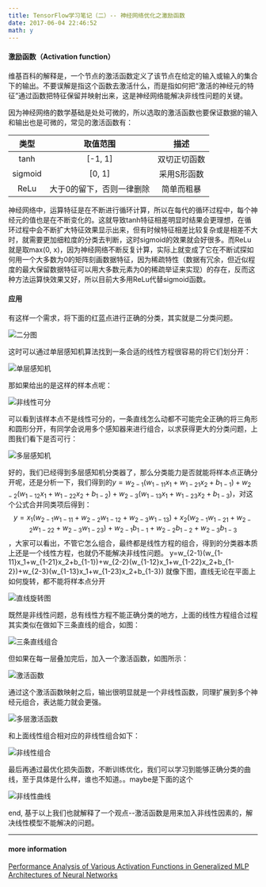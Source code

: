 ```yaml
---
title: TensorFlow学习笔记（二）-- 神经网络优化之激励函数
date: 2017-06-04 22:46:52
math: y
---
```

#### 激励函数（Activation function）
维基百科的解释是，一个节点的激活函数定义了该节点在给定的输入或输入的集合下的输出。不要误解是指这个函数去激活什么，而是指如何把“激活的神经元的特征”通过函数把特征保留并映射出来，这是神经网络能解决非线性问题的关键。

因为神经网络的数学基础是处处可微的，所以选取的激活函数也要保证数据的输入和输出也是可微的，常见的激活函数有：

| 类型 | 取值范围 | 描述 |
| :--: | :--: | :--: |
| tanh | [-1, 1] | 双切正切函数 |
| sigmoid | [0, 1] | 采用S形函数 |
| ReLu | 大于0的留下，否则一律删除 | 简单而粗暴 |

神经网络中，运算特征是在不断进行循环计算，所以在每代的循环过程中，每个神经元的值也是在不断变化的。这就导致tanh特征相差明显时结果会更理想，在循环过程中会不断扩大特征效果显示出来，但有时候特征相差比较复杂或是相差不大时，就需要更加细粒度的分类去判断，这时sigmoid的效果就会好很多。而ReLu就是取max(0, x)，因为神经网络不断反复计算，实际上就变成了它在不断试探如何用一个大多数为0的矩阵刻画数据特征，因为稀疏特性（数据有冗余，但近似程度的最大保留数据特征可以用大多数元素为0的稀疏举证来实现）的存在，反而这种方法运算快效果又好，所以目前大多用ReLu代替sigmoid函数。

#### 应用
有这样一个需求，将下面的红蓝点进行正确的分类，其实就是二分类问题。

![二分图](http://i2.muimg.com/595056/6c5bc6ddfcab0fb3.jpg)

这时可以通过单层感知机算法找到一条合适的线性方程很容易的将它们划分开：

![单层感知机](http://i2.muimg.com/595056/929dab4a213ee96a.png)

那如果给出的是这样的样本点呢：

![非线性可分](http://i2.muimg.com/595056/b70d38949f806094.png)

可以看到该样本点不是线性可分的，一条直线怎么动都不可能完全正确的将三角形和圆形分开，有同学会说用多个感知器来进行组合，以求获得更大的分类问题，上图我们看下是否可行：

![多层感知机](http://i2.muimg.com/595056/ed74bdd42f1989bf.png)

好的，我们已经得到多层感知机分类器了，那么分类能力是否就能将样本点正确分开呢，还是分析一下，我们得到的$y=w_{2-1}(w_{1-11}x_1+w_{1-21}x_2+b_{1-1})+w_{2-2}(w_{1-12}x_1+w_{1-22}x_2+b_{1-2})+w_{2-3}(w_{1-13}x_1+w_{1-23}x_2+b_{1-3})$，对这个公式合并同类项后得到：$$y=x_1(w_{2-1}w_{1-11}+w_{2-2}w_{1-12}+w_{2-3}w_{1-13})+x_2(w_{2-1}w_{1-21}+w_{2-2}w_{1-22}+w_{2-3}w_{1-23})+w_{2-1}b_{1-1}+w_{2-2}b_{1-2}+w_{2-3}b_{1-3}$$，大家可以看出，不管它怎么组合，最终都是线性方程的组合，得到的分类器本质上还是一个线性方程，也就仍不能解决非线性问题。
y=w_{2-1}(w_{1-11}x_1+w_{1-21}x_2+b_{1-1})+w_{2-2}(w_{1-12}x_1+w_{1-22}x_2+b_{1-2})+w_{2-3}(w_{1-13}x_1+w_{1-23}x_2+b_{1-3})
就像下图，直线无论在平面上如何旋转，都不能将样本点分开

![直线旋转图](http://i2.muimg.com/595056/cf5196e334dbb297.png)

既然是非线性问题，总有线性方程不能正确分类的地方，上面的线性方程组合过程其实类似在做如下三条直线的组合，如图：

![三条直线组合](http://i2.muimg.com/595056/27f2d5de68f6b618.png)

但如果在每一层叠加完后，加入一个激活函数，如图所示：

![激活函数](http://i2.muimg.com/595056/25e2ddde47f58fe1.png)

通过这个激活函数映射之后，输出很明显就是一个非线性函数，同理扩展到多个神经元组合，表达能力就会更强。

![多层激活函数](http://i2.muimg.com/595056/fa2ad3f936a1666c.png)

和上面线性组合相对应的非线性组合如下：

![非线性组合](http://i2.muimg.com/595056/c294355fe819f019.png)

最后再通过最优化损失函数，不断训练优化，我们可以学习到能够正确分类的曲线，至于具体是什么样，谁也不知道。。maybe是下面的这个

![非线性曲线](http://i2.muimg.com/595056/99159ff7f409599e.png)

end, 基于以上我们也就解释了一个观点--激活函数是用来加入非线性因素的，解决线性模型不能解决的问题。


***
#### more information
[Performance Analysis of Various Activation Functions in
Generalized MLP Architectures of Neural Networks](http://citeseerx.ist.psu.edu/viewdoc/download?doi=10.1.1.740.9413&rep=rep1&type=pdf)